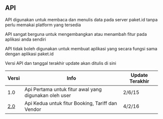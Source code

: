 ## API

API digunakan untuk membaca dan menulis data pada server paket.id tanpa perlu memakai platform yang tersedia

API sangat berguna untuk mengembangkan atau menambah fitur pada aplikasi anda sendiri

API tidak boleh digunakan untuk membuat aplikasi yang secara fungsi sama dengan aplikasi paket.id

Versi API dan tanggal terakhir update akan ditulis di sini

| Versi | Info | Update Terakhir |
| --- | --- | --- |
| 1.0 | Api Pertama untuk fitur awal yang digunakan oleh user | 2\/6\/15 |
| [2.0](versi-2.md) | Api Kedua untuk fitur Booking, Tariff dan Vendor | 4\/2\/16 |

